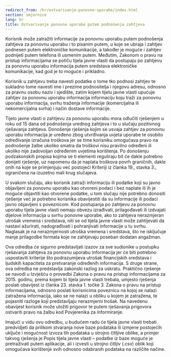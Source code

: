 ```yaml
---
redirect_from: /hr/ostvarivanje-ponovne-uporabe/index.html
section: smjernice
lang: hr
title: Ostvarivanje ponovne uporabe putem podnošenja zahtjeva
---
```


Korisnik može zatražiti informacije za ponovnu uporabu putem podnošenja zahtjeva za ponovnu uporabu i to pisanim putem, u koje se ubraja i zahtjev podnesen putem elektroničke komunikacije, a također je moguće i zahtjev podnijeti putem telefona ili usmenim putem. Međutim, Zakonom o pravu na pristup informacijama se potiču tijela javne vlasti da postupaju po zahtjevu za ponovnu uporabu informacija putem sredstava elektroničke komunikacije, kad god je to moguće i prikladno.

Korisnik u zahtjevu treba navesti podatke o tome tko podnosi zahtjev te sukladno tome navesti ime i prezime podnositelja i njegovu adresu, odnosno za pravnu osobu naziv i sjedište, zatim kojem tijelu javne vlasti upućuje zahtjev za ponovnu uporabu informacija informaciju koju traži za ponovnu uporabu informacija, svrhu traženja informacije (komercijalna ili nekomercijalna svrha) i način dostave informacije.

Tijelo javne vlasti o zahtjevu za ponovnu uporabu mora odlučiti rješenjem u roku od 15 dana od podnošenja urednog zahtjeva i to u slučaju pozitivnog rješavanja zahtjeva. 
Donošenje rješenja kojim se usvaja zahtjev za ponovnu uporabu informacija je uređeno zbog utvrđivanja uvjeta uporabe te osobito određivanje izračuna troškova jer se time korisniku omogućava pravo na podnošenje žalbe ukoliko smatra da troškovi nisu pravilno određeni ili ukoliko nije zadovoljan određenim uvjetima korištenja. Po donošenju podzakonskih propisa kojima se ti elementi reguliraju bit će dakle potrebno donijeti rješenje, uz napomenu da je naplata troškova povrh graničnih, dakle onih na koje se primjenjuju već postojeći Kriteriji iz članka 19., stavka 3., ograničena na izuzetno mali krug slučajeva.

U svakom slučaju, ako korisnik zatraži informaciju ili podatke koji su javno objavljeni za ponovnu uporabu kao otvoreni podaci i bez naplate ili ih je moguće objavtiti kao otvorene podatke, u tom slučaju nije potrebno donositi rješenje već je potrebno korisnika obavijestiti da su informacije ili podaci javno objavljeni s poveznicom. Kod postupanja po zahtjevu za ponovnu uporabu tijela javne vlasti nemaju obvezu izrađivati, prilagođavati ili izdvajati dijelove informacija u svrhu ponovne uporabe, ako to zahtjeva nerazmjeran utrošak vremena i sredstava, niti se od tijela javne vlasti može zahtijevati da nastavi ažurirati, nadograđivati i pohranjivati informacije u tu svrhu. Naglasak je na nerazmjernosti utroška vremena i sredstava, što ne isključuje manje prilagodbe formata koje ne zahtjevaju poseban dodatan angažman.

Ova odredba će sigurno predstavljati izazov za sve sudionike u postupku rješavanja zahtjeva za ponovnu uporabu informacija jer će biti potrebno uspostaviti kriterije što podrazumijeva utrošak financijskih sredstava i ljudskih kapaciteta za pretvaranje određenih informacija. S druge strane, ova odredba ne predstavlja zakonski razlog za uskratu. Praktično rješenje se navodi u Izvješću o provedbi Zakona o pravu na pristup informacijama za 2015. godinu, prema kojem bi tijela javne vlasti trebala, umjesto rješenja poslati obavijest iz članka 23. stavka 1. točke 3. Zakona o pravu na pristup informacijama, odnosno poslati korisnicima poveznicu na kojoj se nalazi zatražena informacija, iako se ne nalazi u obliku u kojem je zatražena, te pojasniti razloge koji predstavljaju nerazmjerni trošak. Na navedenu obavijest korisnik može uložiti prigovor te putem rješavanja prigovora ostvariti pravo na žalbu kod Povjerenika za informiranje.

Imajući u vidu ovu odredbu, u budućem radu će tijela javne vlasti trebati predvidjeti da prilikom stvaranja nove baze podataka ili izmjene postojećih uključe i mogućnost izvoza tih podataka u strojno čitljive oblike, a primjer takvog rješenja je Popis tijela javne vlasti – podatke iz baze moguće je pretraživati putem aplikacije, ali i izvesti u strojno čitljiv (.csv) oblik koji omogućava korištenje svih odnosno odabranih podataka na različite načine.